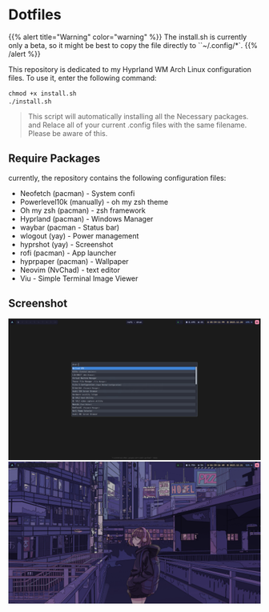 # Dotfiles

{{% alert title="Warning" color="warning" %}}
The install.sh is currently only a beta, so it might be best to copy the file directly to ``~/.config/*`.
{{% /alert %}}

This repository is dedicated to my Hyprland WM Arch Linux configuration files. To use it, enter the following command:

```shell
chmod +x install.sh
./install.sh
```

>This script will automatically installing all the Necessary packages. and Relace all of your current .config files with the same filename. Please be aware of this.

## Require Packages

currently, the repository contains the following configuration files:

- Neofetch (pacman) - System confi
- Powerlevel10k (manually) - oh my zsh theme
- Oh my zsh (pacman) - zsh framework
- Hyprland (pacman) - Windows Manager
- waybar (pacman - Status bar)
- wlogout (yay) - Power management
- hyprshot (yay) - Screenshot
- rofi (pacman) - App launcher
- hyprpaper (pacman) - Wallpaper
- Neovim (NvChad) - text editor
- Viu - Simple Terminal Image Viewer

## Screenshot

![hyprland](./hyprland.png)
![hyprland-2](./hyprland-2.png)
